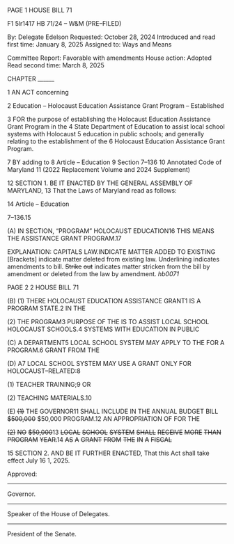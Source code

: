 PAGE 1
HOUSE BILL 71

F1 5lr1417
HB 71/24 – W&M (PRE–FILED)

By: Delegate Edelson
Requested: October 28, 2024
Introduced and read first time: January 8, 2025
Assigned to: Ways and Means

Committee Report: Favorable with amendments
House action: Adopted
Read second time: March 8, 2025

CHAPTER ______

1 AN ACT concerning

2 Education – Holocaust Education Assistance Grant Program – Established

3 FOR the purpose of establishing the Holocaust Education Assistance Grant Program in the
4 State Department of Education to assist local school systems with Holocaust
5 education in public schools; and generally relating to the establishment of the
6 Holocaust Education Assistance Grant Program.

7 BY adding to
8 Article – Education
9 Section 7–136
10 Annotated Code of Maryland
11 (2022 Replacement Volume and 2024 Supplement)

12 SECTION 1. BE IT ENACTED BY THE GENERAL ASSEMBLY OF MARYLAND,
13 That the Laws of Maryland read as follows:

14 Article – Education

7–136.15

(A) IN SECTION, “PROGRAM” HOLOCAUST EDUCATION16 THIS MEANS THE
ASSISTANCE GRANT PROGRAM.17

EXPLANATION: CAPITALS LAW.INDICATE MATTER ADDED TO EXISTING
[Brackets] indicate matter deleted from existing law.
Underlining indicates amendments to bill.
~~Strike~~ ~~out~~ indicates matter stricken from the bill by amendment or deleted from the law by
amendment. *hb0071*

PAGE 2
2 HOUSE BILL 71

(B) (1) THERE HOLOCAUST EDUCATION ASSISTANCE GRANT1 IS A
PROGRAM STATE.2 IN THE

(2) THE PROGRAM3 PURPOSE OF THE IS TO ASSIST LOCAL SCHOOL
HOLOCAUST SCHOOLS.4 SYSTEMS WITH EDUCATION IN PUBLIC

(C) A DEPARTMENT5 LOCAL SCHOOL SYSTEM MAY APPLY TO THE FOR A
PROGRAM.6 GRANT FROM THE

(D) A7 LOCAL SCHOOL SYSTEM MAY USE A GRANT ONLY FOR
HOLOCAUST–RELATED:8

(1) TEACHER TRAINING;9 OR

(2) TEACHING MATERIALS.10

(E) ~~(1)~~ THE GOVERNOR11 SHALL INCLUDE IN THE ANNUAL BUDGET BILL
~~$500,000~~ $50,000 PROGRAM.12 AN APPROPRIATION OF FOR THE

~~(2)~~ ~~NO~~ ~~$50,000~~13 ~~LOCAL~~ ~~SCHOOL~~ ~~SYSTEM~~ ~~SHALL~~ ~~RECEIVE~~ ~~MORE~~ ~~THAN~~
~~PROGRAM~~ ~~YEAR.~~14 ~~AS~~ ~~A~~ ~~GRANT~~ ~~FROM~~ ~~THE~~ ~~IN~~ ~~A~~ ~~FISCAL~~

15 SECTION 2. AND BE IT FURTHER ENACTED, That this Act shall take effect July
16 1, 2025.

Approved:

________________________________________________________________________________
Governor.

________________________________________________________________________________
Speaker of the House of Delegates.

________________________________________________________________________________
President of the Senate.